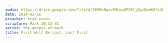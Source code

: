 ```yaml
---
audio: https://drive.google.com/file/d/1E90cNqsvK9LbzQP2GfjZpz8xmK67x3KS/view
date: 2014-02-16
preacher: brad-evans
scripture: Mark 10:13-31
series: the-gospel-of-mark
title: First Will Be Last, Last First
---
```

